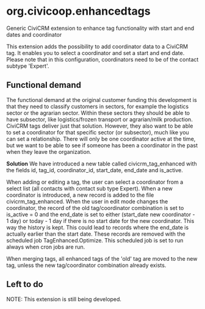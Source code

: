 org.civicoop.enhancedtags
=========================

Generic CiviCRM extension to enhance tag functionality with start and end dates and coordinator

This extension adds the possibility to add coordinator data to a CiviCRM tag. It enables you to select a coordinator and set a start and end date. Please note that in this configuration, coordinators need to be of the contact subtype 'Expert'.

<h2>Functional demand</h2>
The functional demand at the original customer funding this development is that they need to classify customers in sectors, for example the logistics sector or the agrarian sector. Within these sectors they should be able to have subsector, like logistics/frozen transport or agrarian/milk production. CiviCRM tags deliver just that solution.
However, they also want to be able to set a coordinator for that specific sector (or subsector), much like you can set a relationship. There will only be one coordinator active at the time, but we want to be able to see if someone has been a coordinator in the past when they leave the organization.

<strong>Solution</strong>
We have introduced a new table called civicrm_tag_enhanced with the fields id, tag_id, coordinator_id, start_date, end_date and is_active.

When adding or editing a tag, the user can select a coordinator from a select list (all contacts with contact sub type Expert). When a new coordinator is introduced, a new record is added to the file civicrm_tag_enhanced.
When the user in edit mode changes the coordinator, the record of the old tag/coordinator combination is set to is_active = 0 and the end_date is set to either (start_date new coordinator - 1 day) or today - 1 day if there is no start date for the new coordinator. This way the history is kept.
This could lead to records where the end_date is actually earlier than the start date. These records are removed with the scheduled job TagEnhanced.Optimize. This scheduled job is set to run always when cron jobs are run.

When merging tags, all enhanced tags of the 'old' tag are moved to the new tag, unless the new tag/coordinator combination already exists.

Left to do
----------

NOTE:
This extension is still being developed.
